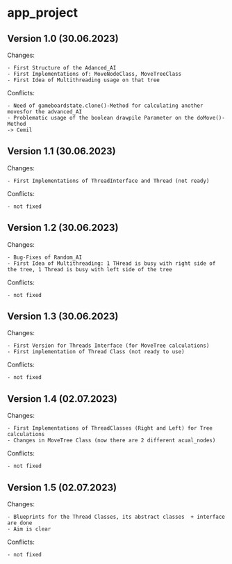 # app_project

## Version 1.0 (30.06.2023)

Changes:

    - First Structure of the Adanced_AI
    - First Implementations of: MoveNodeClass, MoveTreeClass
    - First Idea of Multithreading usage on that tree

Conflicts:

    - Need of gameboardstate.clone()-Method for calculating another movesfor the advanced_AI
    - Problematic usage of the boolean drawpile Parameter on the doMove()-Method
    -> Cemil

## Version 1.1 (30.06.2023)

Changes:

    - First Implementations of ThreadInterface and Thread (not ready)

Conflicts:

    - not fixed

## Version 1.2 (30.06.2023)

Changes:

    - Bug-Fixes of Random_AI
    - First Idea of Multithreading: 1 THread is busy with right side of the tree, 1 Thread is busy with left side of the tree

Conflicts:
 
    - not fixed

## Version 1.3 (30.06.2023)

Changes:

    - First Version for Threads Interface (for MoveTree calculations)
    - First implementation of Thread Class (not ready to use)

Conflicts:

    - not fixed

## Version 1.4 (02.07.2023)

Changes:

    - First Implementations of ThreadClasses (Right and Left) for Tree calculations
    - Changes in MoveTree Class (now there are 2 different acual_nodes)

Conflicts:

    - not fixed

## Version 1.5 (02.07.2023)

Changes:

    - Blueprints for the Thread Classes, its abstract classes  + interface are done
    - Aim is clear

Conflicts:

    - not fixed
